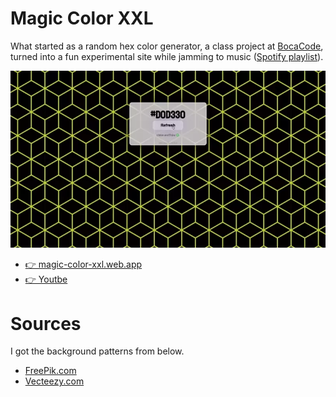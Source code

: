 # Magic Color XXL
What started as a random hex color generator, a class project at [BocaCode](https://bocacode.com), turned into a fun experimental site while jamming to music ([Spotify playlist](https://open.spotify.com/playlist/4RuO5yX4bziAqTYEc3EM4w?si=6ffa673a347848ad)).

![Preview of Site](./images/readme.webp)

* [👉 magic-color-xxl.web.app](https://magic-color-xxl.web.app/)
* [👉 Youtbe](https://www.youtube.com/watch?v=fIWf74r5cnE)

# Sources
I got the background patterns from below.
* [FreePik.com](https://www.freepik.com/free-photos-vectors/seamless-pattern)
* [Vecteezy.com](https://www.vecteezy.com/png/1209782-square-pattern)